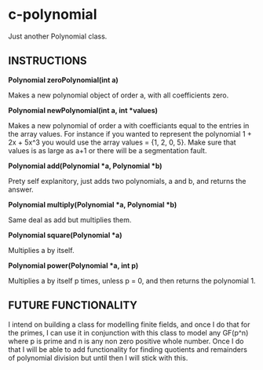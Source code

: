 # c-polynomial
Just another Polynomial class.

## INSTRUCTIONS

**Polynomial zeroPolynomial(int a)**

  Makes a new polynomial object of order a, with all coefficients zero.

**Polynomial newPolynomial(int a, int \*values)**

  Makes a new polynomial of order a with coefficiants equal to the entries in the array values.
  For instance if you wanted to represent the polynomial 1 + 2x + 5x^3 you would use the array values = {1, 2, 0, 5}.
  Make sure that values is as large as a+1 or there will be a segmentation fault.

**Polynomial add(Polynomial \*a, Polynomial \*b)**

  Prety self explanitory, just adds two polynomials, a and b, and returns the answer.

**Polynomial multiply(Polynomial \*a, Polynomial \*b)**

  Same deal as add but multiplies them.

**Polynomial square(Polynomial \*a)**

  Multiplies a by itself.

**Polynomial power(Polynomial \*a, int p)**

  Multiplies a by itself p times, unless p = 0, and then returns the polynomial 1.


## FUTURE FUNCTIONALITY

I intend on building a class for modelling finite fields, and once I do that for the primes, I can use it in conjunction with this class to model any GF(p^n) where p is prime and n is any non zero positive whole number. Once I do that I will be able to add functionality for finding quotients and remainders of polynomial division but until then I will stick with this.
